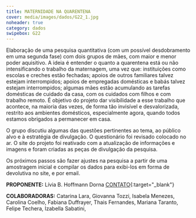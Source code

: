 ```yaml
---
title: MATERNIDADE NA QUARENTENA
cover: media/images/dados/G22_1.jpg
noheader: true
category: dados
swipebox: G22
---
```


Elaboração de uma pesquisa quantitativa (com um possível desdobramento em uma segunda fase) com dois grupos de mães, com maior e menor poder aquisitivo. A ideia é entender o quanto a quarentena está ou não intensificando o trabalho da maternagem, uma vez que: instituições como escolas e creches estão fechadas; apoios de outros familiares talvez estejam interrompidos; apoios de empregadas domésticas e babás talvez estejam interrompidos; algumas mães estão acumulando as tarefas domésticas de cuidado da casa, com os cuidados com filhos e com trabalho remoto. É objetivo do projeto dar visibilidade a esse trabalho que acontece, na maioria das vezes, de forma tão invisível e desvalorizada, restrito aos ambientes domésticos, especialmente agora, quando todos estamos obrigados a permanecer em casa.
  
O grupo discutiu algumas das questões pertinentes ao tema, ao público alvo e à estratégia de divulgação. O questionário foi revisado colocado no ar. O site do projeto foi reativado com a atualização de informações e imagens e foram criadas as peças de divulgação da pesquisa.
  
Os próximos passos são fazer ajustes na pesquisa a partir de uma amostragem inicial e
compilar os dados para exibi-los em forma de devolutiva no site, e por email.

**PROPONENTE:**
Lívia B. Hoffmann Dorna
[CONTATO](mailto:liviahoffmann@gmail.com){:target="_blank"}
  
**COLABORADORAS:** Catarina Lara, Giovanna Tozzi, Isabela Menezes, Carolina Coelho, Fabiana Duffrayer, Thais Fernandes, Mariana Taranto, Felipe Techera, Izabella Sabatini, 

